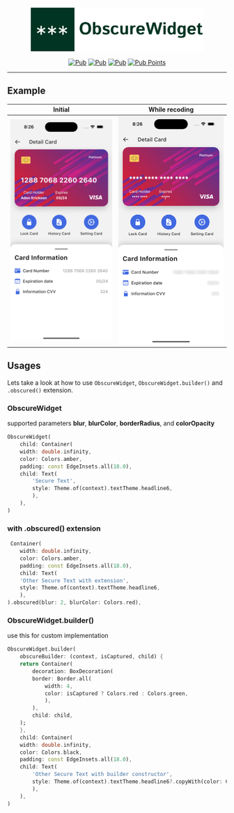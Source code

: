 <p align="center">
<img src="https://raw.githubusercontent.com/imSanjaySoni/ObscureWidget/main/screenshots/banner.png" height="100" alt="ObscureWidget Plugin" />
</p>

<p align="center">
    <a href="https://pub.dev/packages/obscure_widget"><img src="https://img.shields.io/pub/v/obscure_widget" alt="Pub"></a>
    <a href="https://pub.dev/packages/obscure_widget"><img src="https://img.shields.io/pub/likes/obscure_widget" alt="Pub"></a>
    <a href="https://pub.dev/packages/obscure_widget"><img src="https://img.shields.io/pub/popularity/obscure_widget" alt="Pub"></a>
    <a href="https://pub.dev/packages/obscure_widget"><img alt="Pub Points" src="https://img.shields.io/pub/points/obscure_widget"></a>

</p>

---

## Example

| Initial                                                                                                                             |                                                           While recoding                                                           |
| ----------------------------------------------------------------------------------------------------------------------------------- | :--------------------------------------------------------------------------------------------------------------------------------: |
| <img src="https://raw.githubusercontent.com/imSanjaySoni/ObscureWidget/main/screenshots/screenshot_01.png" alt="Demo"  width=320 /> | <img src="https://raw.githubusercontent.com/imSanjaySoni/ObscureWidget/main/screenshots/screenshot_02.png" alt="Demo" width=320 /> |

## Usages

Lets take a look at how to use `ObscureWidget`, `ObscureWidget.builder()` and `.obscured()` extension.

### ObscureWidget

supported parameters **blur**, **blurColor**, **borderRadius**, and **colorOpacity**

```dart
ObscureWidget(
    child: Container(
    width: double.infinity,
    color: Colors.amber,
    padding: const EdgeInsets.all(18.0),
    child: Text(
        'Secure Text',
        style: Theme.of(context).textTheme.headline6,
        ),
    ),
)
```

### with .obscured() extension

```dart
 Container(
    width: double.infinity,
    color: Colors.amber,
    padding: const EdgeInsets.all(18.0),
    child: Text(
    'Other Secure Text with extension',
    style: Theme.of(context).textTheme.headline6,
    ),
).obscured(blur: 2, blurColor: Colors.red),
```

### ObscureWidget.builder()

use this for custom implementation

```dart
ObscureWidget.builder(
    obscureBuilder: (context, isCaptured, child) {
    return Container(
        decoration: BoxDecoration(
        border: Border.all(
            width: 4,
            color: isCaptured ? Colors.red : Colors.green,
            ),
        ),
        child: child,
    );
    },
    child: Container(
    width: double.infinity,
    color: Colors.black,
    padding: const EdgeInsets.all(18.0),
    child: Text(
        'Other Secure Text with builder constructor',
        style: Theme.of(context).textTheme.headline6?.copyWith(color: Colors.white),
        ),
    ),
)
```
